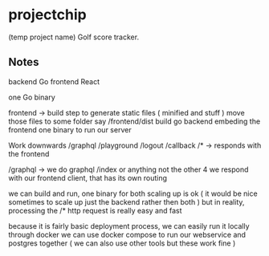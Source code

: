 # projectchip
(temp project name) Golf score tracker.

## Notes
backend Go
frontend React

one Go binary

frontend -> build step to generate static files ( minified and stuff )
move those files to some folder say /frontend/dist
build go backend embeding the frontend
one binary to run our server

Work downwards
/graphql
/playground
/logout
/callback
/\* -> responds with the frontend

/graphql -> we do graphql
/index or anything not the other 4
we respond with our frontend client, that has its own routing

we can build and run, one binary for both
scaling up is ok ( it would be nice sometimes to scale up just the backend rather then both )
but in reality, processing the /\* http request is really easy and fast

because it is fairly basic deployment process, we can easily run it locally
through docker we can use docker compose to run our webservice and postgres together
( we can also use other tools but these work fine )
